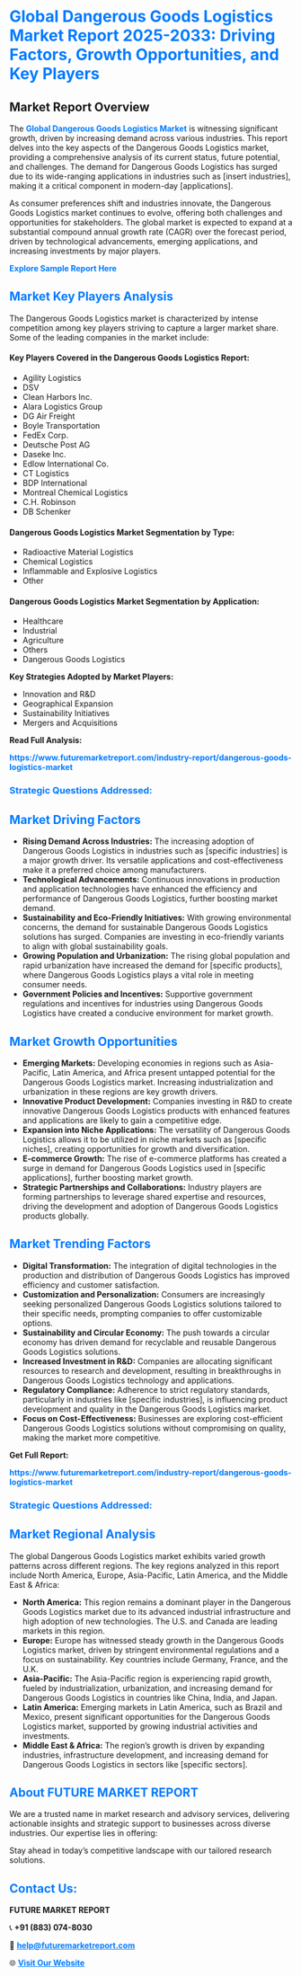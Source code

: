 <h1 style="color: #007BFF;">Global Dangerous Goods Logistics Market Report 2025-2033: Driving Factors, Growth Opportunities, and Key Players</h1>

<section id="overview">
<h2>Market Report Overview</h2>
<p>The <a href="https://www.futuremarketreport.com/industry-report/dangerous-goods-logistics-market" style="color: #007BFF; text-decoration: none;"><strong>Global Dangerous Goods Logistics Market</strong></a> is witnessing significant growth, driven by increasing demand across various industries. This report delves into the key aspects of the Dangerous Goods Logistics market, providing a comprehensive analysis of its current status, future potential, and challenges. The demand for Dangerous Goods Logistics has surged due to its wide-ranging applications in industries such as [insert industries], making it a critical component in modern-day [applications].</p>
<p>As consumer preferences shift and industries innovate, the Dangerous Goods Logistics market continues to evolve, offering both challenges and opportunities for stakeholders. The global market is expected to expand at a substantial compound annual growth rate (CAGR) over the forecast period, driven by technological advancements, emerging applications, and increasing investments by major players.</p>
</section>

<section id="overview">
<p><a href="https://www.futuremarketreport.com/request-sample/reportId=110875" style="color: #007BFF; text-decoration: none;"><strong>Explore Sample Report Here</strong></a></p>
</section>

<section id="key-players">
<h2 style="color: #007BFF;">Market Key Players Analysis</h2>
<p>The Dangerous Goods Logistics market is characterized by intense competition among key players striving to capture a larger market share. Some of the leading companies in the market include:</p>
<h4>Key Players Covered in the Dangerous Goods Logistics Report:</h4>
<ul><li>Agility Logistics</li><li>DSV</li><li>Clean Harbors Inc.</li><li>Alara Logistics Group</li><li>DG Air Freight</li><li>Boyle Transportation</li><li>FedEx Corp.</li><li>Deutsche Post AG</li><li>Daseke Inc.</li><li>Edlow International Co.</li><li>CT Logistics</li><li>BDP International</li><li>Montreal Chemical Logistics</li><li>C.H. Robinson</li><li>DB Schenker</li></ul>
<h4>Dangerous Goods Logistics Market Segmentation by Type:</h4>
<ul><li>Radioactive Material Logistics</li><li>Chemical Logistics</li><li>Inflammable and Explosive Logistics</li><li>Other</li></ul>

<h4>Dangerous Goods Logistics Market Segmentation by Application:</h4>
<ul><li>Healthcare</li><li>Industrial</li><li>Agriculture</li><li>Others</li><li>Dangerous Goods Logistics</li></ul>
<p><strong>Key Strategies Adopted by Market Players:</strong></p>
<ul>
<li>Innovation and R&D</li>
<li>Geographical Expansion</li>
<li>Sustainability Initiatives</li>
<li>Mergers and Acquisitions</li>
</ul>
</section>

<section>
<p><strong>Read Full Analysis: </strong></p><a href="https://www.futuremarketreport.com/industry-report/dangerous-goods-logistics-market" style="color: #007BFF; text-decoration: none;"><strong>https://www.futuremarketreport.com/industry-report/dangerous-goods-logistics-market</strong></a>
<h3 style="color: #007BFF;">Strategic Questions Addressed:</h3>
</section>

<section id="driving-factors">
<h2 style="color: #007BFF;">Market Driving Factors</h2>
<ul>
<li><strong>Rising Demand Across Industries:</strong> The increasing adoption of Dangerous Goods Logistics in industries such as [specific industries] is a major growth driver. Its versatile applications and cost-effectiveness make it a preferred choice among manufacturers.</li>
<li><strong>Technological Advancements:</strong> Continuous innovations in production and application technologies have enhanced the efficiency and performance of Dangerous Goods Logistics, further boosting market demand.</li>
<li><strong>Sustainability and Eco-Friendly Initiatives:</strong> With growing environmental concerns, the demand for sustainable Dangerous Goods Logistics solutions has surged. Companies are investing in eco-friendly variants to align with global sustainability goals.</li>
<li><strong>Growing Population and Urbanization:</strong> The rising global population and rapid urbanization have increased the demand for [specific products], where Dangerous Goods Logistics plays a vital role in meeting consumer needs.</li>
<li><strong>Government Policies and Incentives:</strong> Supportive government regulations and incentives for industries using Dangerous Goods Logistics have created a conducive environment for market growth.</li>
</ul>
</section>

<section id="growth-opportunities">
<h2 style="color: #007BFF;">Market Growth Opportunities</h2>
<ul>
<li><strong>Emerging Markets:</strong> Developing economies in regions such as Asia-Pacific, Latin America, and Africa present untapped potential for the Dangerous Goods Logistics market. Increasing industrialization and urbanization in these regions are key growth drivers.</li>
<li><strong>Innovative Product Development:</strong> Companies investing in R&D to create innovative Dangerous Goods Logistics products with enhanced features and applications are likely to gain a competitive edge.</li>
<li><strong>Expansion into Niche Applications:</strong> The versatility of Dangerous Goods Logistics allows it to be utilized in niche markets such as [specific niches], creating opportunities for growth and diversification.</li>
<li><strong>E-commerce Growth:</strong> The rise of e-commerce platforms has created a surge in demand for Dangerous Goods Logistics used in [specific applications], further boosting market growth.</li>
<li><strong>Strategic Partnerships and Collaborations:</strong> Industry players are forming partnerships to leverage shared expertise and resources, driving the development and adoption of Dangerous Goods Logistics products globally.</li>
</ul>
</section>

<section id="trending-factors">
<h2 style="color: #007BFF;">Market Trending Factors</h2>
<ul>
<li><strong>Digital Transformation:</strong> The integration of digital technologies in the production and distribution of Dangerous Goods Logistics has improved efficiency and customer satisfaction.</li>
<li><strong>Customization and Personalization:</strong> Consumers are increasingly seeking personalized Dangerous Goods Logistics solutions tailored to their specific needs, prompting companies to offer customizable options.</li>
<li><strong>Sustainability and Circular Economy:</strong> The push towards a circular economy has driven demand for recyclable and reusable Dangerous Goods Logistics solutions.</li>
<li><strong>Increased Investment in R&D:</strong> Companies are allocating significant resources to research and development, resulting in breakthroughs in Dangerous Goods Logistics technology and applications.</li>
<li><strong>Regulatory Compliance:</strong> Adherence to strict regulatory standards, particularly in industries like [specific industries], is influencing product development and quality in the Dangerous Goods Logistics market.</li>
<li><strong>Focus on Cost-Effectiveness:</strong> Businesses are exploring cost-efficient Dangerous Goods Logistics solutions without compromising on quality, making the market more competitive.</li>
</ul>
</section>

<section>
<p><strong>Get Full Report: </strong></p><a href="https://www.futuremarketreport.com/industry-report/dangerous-goods-logistics-market" style="color: #007BFF; text-decoration: none;"><strong>https://www.futuremarketreport.com/industry-report/dangerous-goods-logistics-market</strong></a>
<h3 style="color: #007BFF;">Strategic Questions Addressed:</h3>
</section>


<section id="regional-analysis">
<h2 style="color: #007BFF;">Market Regional Analysis</h2>
<p>The global Dangerous Goods Logistics market exhibits varied growth patterns across different regions. The key regions analyzed in this report include North America, Europe, Asia-Pacific, Latin America, and the Middle East & Africa:</p>
<ul>
<li><strong>North America:</strong> This region remains a dominant player in the Dangerous Goods Logistics market due to its advanced industrial infrastructure and high adoption of new technologies. The U.S. and Canada are leading markets in this region.</li>
<li><strong>Europe:</strong> Europe has witnessed steady growth in the Dangerous Goods Logistics market, driven by stringent environmental regulations and a focus on sustainability. Key countries include Germany, France, and the U.K.</li>
<li><strong>Asia-Pacific:</strong> The Asia-Pacific region is experiencing rapid growth, fueled by industrialization, urbanization, and increasing demand for Dangerous Goods Logistics in countries like China, India, and Japan.</li>
<li><strong>Latin America:</strong> Emerging markets in Latin America, such as Brazil and Mexico, present significant opportunities for the Dangerous Goods Logistics market, supported by growing industrial activities and investments.</li>
<li><strong>Middle East & Africa:</strong> The region’s growth is driven by expanding industries, infrastructure development, and increasing demand for Dangerous Goods Logistics in sectors like [specific sectors].</li>
</ul>
</section>

<footer>
<h2 style="color: #007BFF;">About FUTURE MARKET REPORT</h2>
<p>We are a trusted name in market research and advisory services, delivering actionable insights and strategic support to businesses across diverse industries. Our expertise lies in offering:</p>

<p>Stay ahead in today’s competitive landscape with our tailored research solutions.</p>

<h2 style="color: #007BFF;">Contact Us:</h2>
<p><strong>FUTURE MARKET REPORT</strong></p>
<p>📞 <strong>+91 (883) 074-8030</strong></p>
<p>📧 <strong><a href="mailto:help@futuremarketreport.com" style="color: #007BFF;">help@futuremarketreport.com</a></strong></p>
<p>🌐 <strong><a href="https://www.futuremarketreport.com/" style="color: #007BFF;">Visit Our Website</a></strong></p>
</footer>